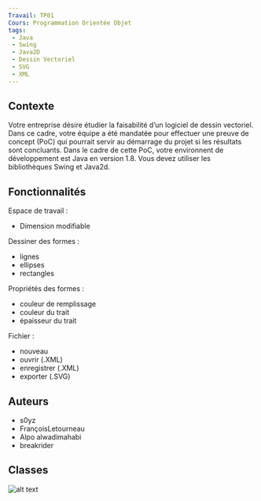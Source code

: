 ```yaml
---
Travail: TP01
Cours: Programmation Orientée Objet
tags:
 - Java
 - Swing
 - Java2D
 - Dessin Vectoriel
 - SVG
 - XML
---
```


## Contexte
Votre entreprise désire étudier la faisabilité d’un logiciel de dessin vectoriel.
Dans ce cadre, votre équipe a été mandatée pour effectuer une preuve de concept (PoC) qui
pourrait servir au démarrage du projet si les résultats sont concluants.
Dans le cadre de cette PoC, votre environnent de développement est Java en version 1.8. Vous
devez utiliser les bibliothèques Swing et Java2d.

## Fonctionnalités
Espace de travail :
* Dimension modifiable

Dessiner des formes :
* lignes
* ellipses
* rectangles

Propriétés des formes :
* couleur de remplissage
* couleur du trait
* épaisseur du trait

Fichier :
* nouveau
* ouvrir (.XML)
* enregistrer (.XML)
* exporter (.SVG)

## Auteurs
  * s0yz
  * FrançoisLetourneau
  * Alpo alwadimahabi
  * breakrider

## Classes
![alt text](https://github.com/s0yz/TP01_Poo/blob/master/TP01_Poo/Diagrammes/Detaille.png)

